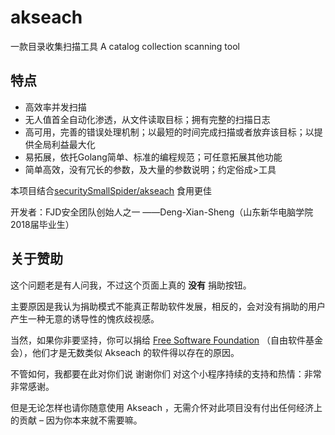 # akseach
一款目录收集扫描工具     A catalog collection scanning tool

## 特点

+ 高效率并发扫描
+ 无人值首全自动化渗透，从文件读取目标；拥有完整的扫描日志
+ 高可用，完善的错误处理机制；以最短的时间完成扫描或者放弃该目标；以提供全局利益最大化
+ 易拓展，依托Golang简单、标准的编程规范；可任意拓展其他功能
+ 简单高效，没有冗长的参数，及大量的参数说明；约定俗成>工具

本项目结合[securitySmallSpider/akseach](https://github.com/securitySmallSpider/akseach) 食用更佳

开发者：FJD安全团队创始人之一 ——Deng-Xian-Sheng（山东新华电脑学院2018届毕业生）

## 关于赞助

这个问题老是有人问我，不过这个页面上真的 **没有** 捐助按钮。

主要原因是我认为捐助模式不能真正帮助软件发展，相反的，会对没有捐助的用户产生一种无意的诱导性的愧疚歧视感。

当然，如果你非要坚持，你可以捐给 [Free Software Foundation](http://www.fsf.org/) （自由软件基金会），他们才是无数类似 Akseach 的软件得以存在的原因。

不管如何，我都要在此对你们说 谢谢你们 对这个小程序持续的支持和热情：非常非常感谢。

但是无论怎样也请你随意使用 Akseach ，无需介怀对此项目没有付出任何经济上的贡献 – 因为你本来就不需要嘛。